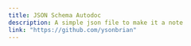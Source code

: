 ```yaml
---
title: JSON Schema Autodoc
description: A simple json file to make it a note
link: "https://github.com/ysonbrian"
---
```

